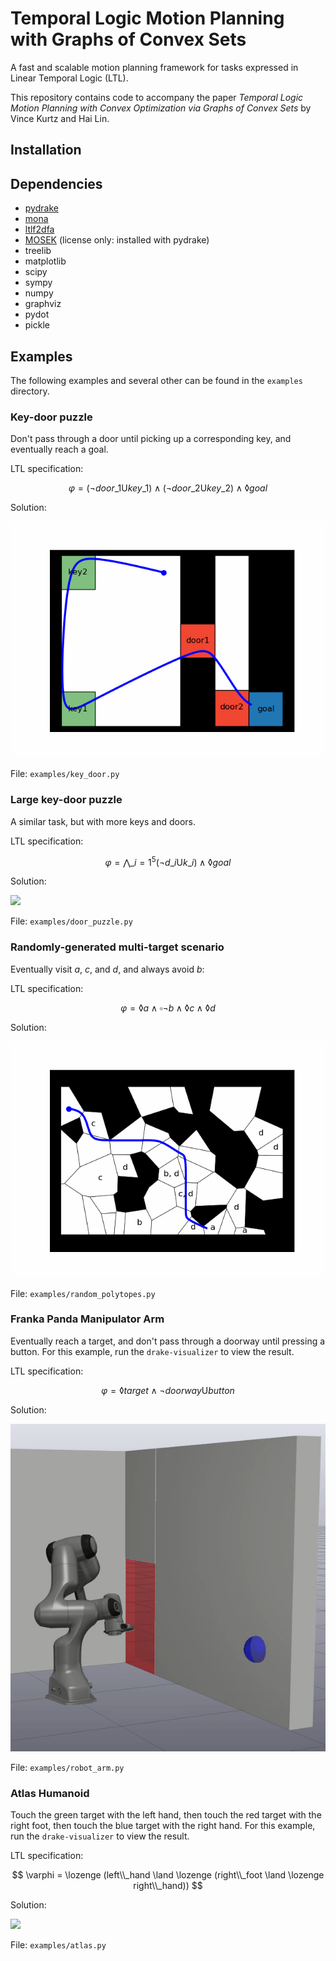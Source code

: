 # Temporal Logic Motion Planning with Graphs of Convex Sets

A fast and scalable motion planning framework for tasks expressed in Linear Temporal Logic (LTL). 

This repository contains code to accompany the paper *Temporal Logic Motion
Planning with Convex Optimization via Graphs of Convex Sets* by Vince Kurtz and
Hai Lin. 

## Installation

## Dependencies

- [pydrake](https://drake.mit.edu/)
- [mona](https://www.brics.dk/mona/download.html)
- [ltlf2dfa](https://github.com/whitemech/LTLf2DFA)
- [MOSEK](https://www.mosek.com/) (license only: installed with pydrake)
- treelib
- matplotlib
- scipy
- sympy
- numpy
- graphviz
- pydot
- pickle

## Examples

The following examples and several other can be found in the `examples`
directory.

### Key-door puzzle

Don't pass through a door until picking up a corresponding key, and eventually
reach a goal.

LTL specification:

$$
\varphi = (\lnot door\_1 \mathsf{U} key\_1) \land (\lnot door\_2 \mathsf{U} key\_2) \land \lozenge goal
$$

Solution:

![](media/key_door.gif)

File: `examples/key_door.py`

### Large key-door puzzle

A similar task, but with more keys and doors. 

LTL specification:

$$
\varphi = \bigwedge\_{i=1}^5 (\lnot d\_i \mathsf{U} k\_i) \land \lozenge goal
$$

Solution:

![](media/door_puzzle.gif)

File: `examples/door_puzzle.py`

### Randomly-generated multi-target scenario

Eventually visit $a$, $c$, and $d$, and always avoid $b$:

LTL specification:

$$
\varphi = \lozenge a \land \square \lnot b \land \lozenge c \land \lozenge d
$$

Solution:

![](media/random_polytopes.gif)

File: `examples/random_polytopes.py`

### Franka Panda Manipulator Arm

Eventually reach a target, and don't pass through a doorway until pressing a button. For this example, run the `drake-visualizer` to view the result. 

LTL specification:

$$
\varphi = \lozenge target \land \lnot doorway \mathsf{U} button
$$

Solution:

![](media/robot_arm.gif)

File: `examples/robot_arm.py`

### Atlas Humanoid

Touch the green target with the left hand, then touch the red target with the right foot, then touch the blue target with the right hand. For this example, run the `drake-visualizer` to view the result. 

LTL specification:

$$
\varphi = \lozenge (left\\_hand \land \lozenge (right\\_foot \land \lozenge right\\_hand))
$$

Solution:

![](media/atlas.gif)

File: `examples/atlas.py`


